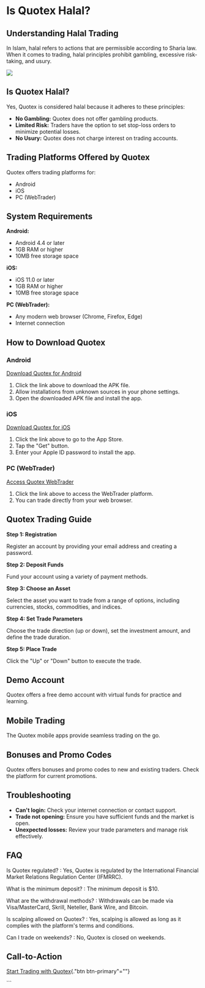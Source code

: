 # Is Quotex Halal?

## Understanding Halal Trading

In Islam, halal refers to actions that are permissible according to
Sharia law. When it comes to trading, halal principles prohibit
gambling, excessive risk-taking, and usury.

[![](https://static.quotex.io/files/4_en/300_250.jpg)](https://traff.sbs/brokerqxlid)

## Is Quotex Halal?

Yes, Quotex is considered halal because it adheres to these principles:

-   **No Gambling:** Quotex does not offer gambling products.
-   **Limited Risk:** Traders have the option to set stop-loss orders to
    minimize potential losses.
-   **No Usury:** Quotex does not charge interest on trading accounts.

## Trading Platforms Offered by Quotex

Quotex offers trading platforms for:

-   Android
-   iOS
-   PC (WebTrader)

## System Requirements

**Android:**

-   Android 4.4 or later
-   1GB RAM or higher
-   10MB free storage space

**iOS:**

-   iOS 11.0 or later
-   1GB RAM or higher
-   10MB free storage space

**PC (WebTrader):**

-   Any modern web browser (Chrome, Firefox, Edge)
-   Internet connection

## How to Download Quotex

### Android

[Download Quotex for
Android](\%22https://broker-qx.pro/sign-up/?lid=1102511\%22)

1.  Click the link above to download the APK file.
2.  Allow installations from unknown sources in your phone settings.
3.  Open the downloaded APK file and install the app.

### iOS

[Download Quotex for
iOS](\%22https://broker-qx.pro/sign-up/?lid=1102511\%22)

1.  Click the link above to go to the App Store.
2.  Tap the "Get" button.
3.  Enter your Apple ID password to install the app.

### PC (WebTrader)

[Access Quotex WebTrader](\%22https://quotex.io/\%22)

1.  Click the link above to access the WebTrader platform.
2.  You can trade directly from your web browser.

## Quotex Trading Guide

**Step 1: Registration**

Register an account by providing your email address and creating a
password.

**Step 2: Deposit Funds**

Fund your account using a variety of payment methods.

**Step 3: Choose an Asset**

Select the asset you want to trade from a range of options, including
currencies, stocks, commodities, and indices.

**Step 4: Set Trade Parameters**

Choose the trade direction (up or down), set the investment amount, and
define the trade duration.

**Step 5: Place Trade**

Click the "Up" or "Down" button to execute the trade.

## Demo Account

Quotex offers a free demo account with virtual funds for practice and
learning.

## Mobile Trading

The Quotex mobile apps provide seamless trading on the go.

## Bonuses and Promo Codes

Quotex offers bonuses and promo codes to new and existing traders. Check
the platform for current promotions.

## Troubleshooting

-   **Can\'t login:** Check your internet connection or contact support.
-   **Trade not opening:** Ensure you have sufficient funds and the
    market is open.
-   **Unexpected losses:** Review your trade parameters and manage risk
    effectively.

## FAQ

Is Quotex regulated?
:   Yes, Quotex is regulated by the International Financial Market
    Relations Regulation Center (IFMRRC).

What is the minimum deposit?
:   The minimum deposit is \$10.

What are the withdrawal methods?
:   Withdrawals can be made via Visa/MasterCard, Skrill, Neteller, Bank
    Wire, and Bitcoin.

Is scalping allowed on Quotex?
:   Yes, scalping is allowed as long as it complies with the platform\'s
    terms and conditions.

Can I trade on weekends?
:   No, Quotex is closed on weekends.

## Call-to-Action

[Start Trading with
Quotex](\%22https://broker-qx.pro/sign-up/?lid=1102511\%22){."btn
btn-primary"=""}

\`\`\`

